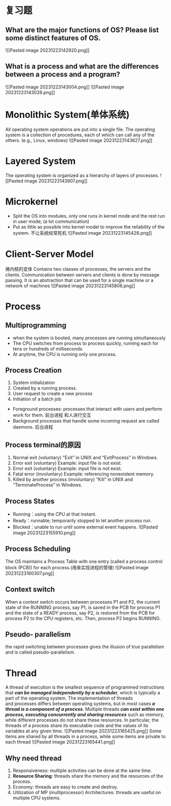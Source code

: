 # 复习题
## What are the major functions of OS? Please list some distinct features of OS.
![[Pasted image 20231223142920.png]]


## What is a process and what are the differences between a process and a program?
![[Pasted image 20231223143004.png]]
![[Pasted image 20231223143026.png]]

# Monolithic System(单体系统)
All operating system operations are put into a single file. The operating system is a collection of procedures, each of which can call any of the others. (e.g., Linux, windows)
![[Pasted image 20231223143627.png]]
# Layered System
The operating system is organized as a hierarchy of layers of processes.
![[Pasted image 20231223143907.png]]

# Microkernel
- Split the OS into modules, only one runs in kernel mode and the rest run in user mode;  (a lot communication)
- Put as little as possible into kernel model to improve the reliability of the system.
不让系统经常死机
![[Pasted image 20231223145428.png]]
# Client-Server Model
微内核的变体
Contains two classes of processes, the servers and the clients. Communication between servers and clients is done by message passing.  It is an abstraction that can be used for a single machine or a network of machines
![[Pasted image 20231223145806.png]]

# Process
## Multiprogramming
- when the system is booted, many processes are running simultaneously
- The CPU switches from process to process quickly, running each for tens or hundreds of milliseconds. 
- At anytime, the CPU is running only one process.

## Process Creation
1. System initialization
2.  Created by a running process.
3. User request to create a new process
4. Initiation of a batch job
- Foreground processes: processes that interact with users and perform work for them. 前台进程 和人进行交互
- Background processes that handle some incoming request are called daemons. 后台进程

## Process terminal的原因
1. Normal exit (voluntary)
"Exit” in UNIX and “ExitProcess” in Windows.
4. Error exit (voluntary)
Example: input file is not exist.
3. Error exit (voluntary)
Example: input file is not exist.
4. Fatal error (involuntary)
Example: referencing nonexistent memory.
5. Killed by another process (involuntary)
“Kill” in UNIX and “TerminateProcess” in Windows.


## Process States
- Running：using the CPU at that instant.
- Ready：runnable; temporarily stopped to let another process run.
- Blocked：unable to run until some external event happens.
![[Pasted image 20231223155910.png]]



## Process Scheduling
The OS maintains a Process Table with one entry (called a process control block (PCB)) for each process.(用来实现进程的管理)
![[Pasted image 20231223160307.png]]
## Context switch
When a context switch occurs between processes P1 and P2, the current state of the RUNNING process, say P1, is saved in the PCB for process P1 and the state of a READY process, say P2, is restored from the PCB for process P2 to the CPU registers, etc. Then, process P2 begins RUNNING.

## Pseudo- parallelism
the rapid switching between processes gives the illusion of true parallelism and is called pseudo-parallelism.

# Thread
A thread of execution is the smallest sequence of programmed instructions that ***can be managed independently by a scheduler***, which is typically a part of the operating system. The implementation of threads and processes differs between operating systems, but in most cases ***a thread is a component of a process***. Multiple threads ***can exist within one process, executing concurrently and sharing resources*** such as memory, while different processes do not share these resources. In particular, the threads of a process share its executable code and the values of its variables at any given time.
![[Pasted image 20231223165425.png]]
Some items are shared by all threads in a process, while some items are private to each thread
![[Pasted image 20231223165441.png]]

## Why need thread
1. Responsiveness: multiple activities can be done at the same time. 
2. **Resource Sharing**: threads share the memory and the resources of the process.
3. Economy: threads are easy to create and destroy.
4. Utilization of MP (multiprocessor) Architectures: threads are useful on multiple CPU systems.

